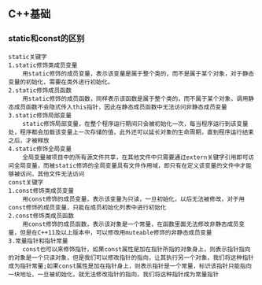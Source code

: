 ## C++基础
### static和const的区别
    static关键字
    1.static修饰类成员变量
        用static修饰的成员变量，表示该变量是属于整个类的，而不是属于某个对象，对于静态变量的初始化，需要在类外进行初始化。
    2.static修饰成员函数
        用static修饰的成员函数，同样表示该函数是属于整个类的，而不属于某个对象，调用静态成员函数不会隐式传入this指针，因此在静态成员函数中无法访问非静态成员变量
    3.static修饰局部变量
        static修饰局部变量，在整个程序运行期间只会被初始化一次，每当程序运行到该变量处，程序都会加载该变量上一次存储的值，此外还可以延长对象的生命周期，直到程序运行结束之后，才被释放
    4.static修饰全局变量
        全局变量被项目中的所有源文件共享，在其他文件中只需要通过extern关键字引用即可访问全局变量，而被static修饰的全局变量具有文件作用域，即只有在定义该变量的文件中才能够被访问，其他文件无法访问
    const关键字
    1.const修饰类成员变量
        用const修饰的成员变量，表示该变量为只读，一旦初始化，以后无法被修改，对于用const修饰的成员变量，只能在成员初始化列表中进行初始化
    2.const修饰类成员函数
        用const修饰的成员函数，表示该对象是一个常量，在函数里面无法修改非静态成员变量，但是在C++11及以上版本中，可以修改用muteable修饰的非静态成员变量
    3.常量指针和指针常量
        const也可以来修饰指针，如果const属性是加在指针所指的对象身上，则表示指针指向的对象是一个只读对象，但是我们可以修改指针的指向，让其执行另一个对象，我们将这种指针成为指针常量;如果const属性是加在指针身上，则表示指针是一个常量，标识该指针只能指向一块地址，一旦被初始化，就无法修改指针的指向，我们将这种指针成为常量指针
